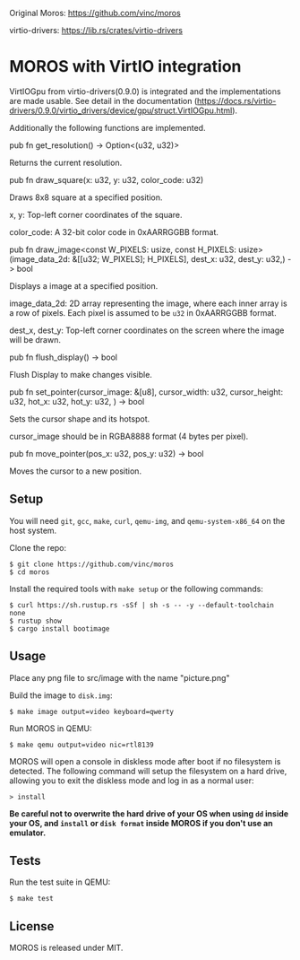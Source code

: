 Original Moros: https://github.com/vinc/moros

virtio-drivers: https://lib.rs/crates/virtio-drivers

# MOROS with VirtIO integration

VirtIOGpu from virtio-drivers(0.9.0) is integrated and the implementations are made usable. See detail in the documentation (https://docs.rs/virtio-drivers/0.9.0/virtio_drivers/device/gpu/struct.VirtIOGpu.html).

Additionally the following functions are implemented.


pub fn get_resolution() -> Option<(u32, u32)>

Returns the current resolution.


pub fn draw_square(x: u32, y: u32, color_code: u32)

Draws 8x8 square at a specified position.

x, y: Top-left corner coordinates of the square.

color_code: A 32-bit color code in 0xAARRGGBB format.


pub fn draw_image<const W_PIXELS: usize, const H_PIXELS: usize>(image_data_2d: &[[u32; W_PIXELS]; H_PIXELS], dest_x: u32, dest_y: u32,) -> bool

Displays a image at a specified position.

image_data_2d: 2D array representing the image, where each inner array is a row of pixels. Each pixel is assumed to be `u32` in 0xAARRGGBB format.

dest_x, dest_y: Top-left corner coordinates on the screen where the image will be drawn.


pub fn flush_display() -> bool

Flush Display to make changes visible.


pub fn set_pointer(cursor_image: &[u8], cursor_width: u32, cursor_height: u32, hot_x: u32, hot_y: u32, ) -> bool

Sets the cursor shape and its hotspot.

cursor_image should be in RGBA8888 format (4 bytes per pixel).


pub fn move_pointer(pos_x: u32, pos_y: u32) -> bool

Moves the cursor to a new position.



## Setup

You will need `git`, `gcc`, `make`, `curl`, `qemu-img`,
and `qemu-system-x86_64` on the host system.

Clone the repo:

    $ git clone https://github.com/vinc/moros
    $ cd moros

Install the required tools with `make setup` or the following commands:

    $ curl https://sh.rustup.rs -sSf | sh -s -- -y --default-toolchain none
    $ rustup show
    $ cargo install bootimage

## Usage

Place any png file to src/image with the name "picture.png"

Build the image to `disk.img`:

    $ make image output=video keyboard=qwerty

Run MOROS in QEMU:

    $ make qemu output=video nic=rtl8139

MOROS will open a console in diskless mode after boot if no filesystem is
detected. The following command will setup the filesystem on a hard drive,
allowing you to exit the diskless mode and log in as a normal user:

    > install

**Be careful not to overwrite the hard drive of your OS when using `dd` inside
your OS, and `install` or `disk format` inside MOROS if you don't use an
emulator.**

## Tests

Run the test suite in QEMU:

    $ make test

## License

MOROS is released under MIT.

[0]: https://vinc.cc
[1]: https://github.com/phil-opp/blog_os/tree/post-07
[2]: https://os.phil-opp.com
[3]: https://wiki.osdev.org
[4]: https://github.com/rust-osdev/bootloader
[5]: https://crates.io/crates/x86_64
[6]: https://crates.io/crates/pic8259
[7]: https://crates.io/crates/pc-keyboard
[8]: https://crates.io/crates/uart_16550
[9]: https://crates.io/crates/linked_list_allocator
[10]: https://crates.io/crates/acpi
[11]: https://crates.io/crates/aml
[12]: https://crates.io/crates/rand_hc
[13]: https://crates.io/crates/smoltcp

[s1]: https://img.shields.io/github/actions/workflow/status/vinc/moros/rust.yml
[s2]: https://img.shields.io/crates/v/moros.svg
